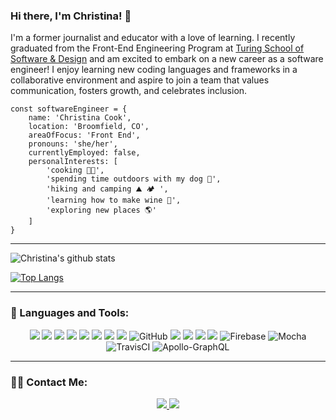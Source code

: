 ### Hi there, I'm Christina! 👋

I'm a former journalist and educator with a love of learning. I recently graduated from the Front-End Engineering Program at [Turing School of Software & Design](https://turing.io/) and am excited to embark on a new career as a software engineer! I enjoy learning new coding languages and frameworks in a collaborative environment and aspire to join a team that values communication, fosters growth, and celebrates inclusion. 

``` 
const softwareEngineer = {
    name: 'Christina Cook',
    location: 'Broomfield, CO',
    areaOfFocus: 'Front End',
    pronouns: 'she/her',
    currentlyEmployed: false,
    personalInterests: [
        'cooking 👩‍🍳',
        'spending time outdoors with my dog 🐶',
        'hiking and camping ⛰️ 🏕 ',
        'learning how to make wine 🍷',
        'exploring new places 🌎'
    ]
}
```
___

![Christina's github stats](https://github-readme-stats.vercel.app/api?username=christina-cook&theme=tokyonight&show_icons=true)

[![Top Langs](https://github-readme-stats.vercel.app/api/top-langs/?username=christina-cook&theme=tokyonight&show_icons=true)](https://github.com/anuraghazra/github-readme-stats)
___

<h3 align="left">🧠  Languages and Tools:</h3>
<p align="center"> 
    <img src="https://img.shields.io/badge/JavaScript-F7DF1E?style=for-the-badge&logo=javascript&logoColor=black"/>
    <img src="https://img.shields.io/badge/React-20232A?style=for-the-badge&logo=react&logoColor=61DAFB"/>    
    <img src="https://img.shields.io/badge/React_Router-CA4245?style=for-the-badge&logo=react-router&logoColor=white"/>
    <img src="https://img.shields.io/badge/HTML5-E34F26?style=for-the-badge&logo=html5&logoColor=white"/> 
    <img src="https://img.shields.io/badge/CSS3-1572B6?style=for-the-badge&logo=css3&logoColor=white"/>
    <img src="https://img.shields.io/badge/Sass-CC6699?style=for-the-badge&logo=sass&logoColor=white"/>
    <img src="https://img.shields.io/badge/Bootstrap-563D7C?style=for-the-badge&logo=bootstrap&logoColor=white"/>
    <img src="https://img.shields.io/badge/Git-F05032?style=for-the-badge&logo=git&logoColor=white"/>
    <img alt="GitHub" src="https://img.shields.io/badge/github%20-%23121011.svg?&style=for-the-badge&logo=github&logoColor=white"/>
    <img src="https://img.shields.io/badge/Node.js-43853D?style=for-the-badge&logo=node.js&logoColor=white"/>
    <img src="https://img.shields.io/badge/npm-CB3837?style=for-the-badge&logo=npm&logoColor=white"/>
    <img src="https://img.shields.io/badge/Heroku-430098?style=for-the-badge&logo=heroku&logoColor=white"/>
    <img src="https://img.shields.io/badge/Markdown-000000?style=for-the-badge&logo=markdown&logoColor=white"/>
    <img alt="Firebase" src="https://img.shields.io/badge/firebase%20-%23039BE5.svg?&style=for-the-badge&logo=firebase"/>
    <img alt="Mocha" src="https://img.shields.io/badge/-mocha-%238D6748?&style=for-the-badge&logo=mocha&logoColor=white"/>
    <img alt="TravisCI" src="https://img.shields.io/badge/travisci%20-%232B2F33.svg?&style=for-the-badge&logo=travis&logoColor=white"/>
    <img alt="Apollo-GraphQL" src="https://img.shields.io/badge/-Apollo%20GraphQL-311C87?style=for-the-badge&logo=apollo-graphql"/>
</p>

___

### 👩‍💻  Contact Me:
<p align="center"> 
    <a href="https://www.linkedin.com/in/cookcmc/">
        <img src="https://img.shields.io/badge/LinkedIn-0077B5?style=for-the-badge&logo=linkedin&logoColor=white"/>
    </a>
    <a href="mailto:cmc.cook7@gmail.com">
        <img src="https://img.shields.io/badge/Gmail-D14836?style=for-the-badge&logo=gmail&logoColor=white"/>
    </a>
</p>


<!--
**christina-cook/christina-cook** is a ✨ _special_ ✨ repository because its `README.md` (this file) appears on your GitHub profile.

___

<h3 align="left">🌱  Currently Learning:</h3>

<p align="center"> 
    <img alt="Redux" src="https://img.shields.io/badge/redux%20-%23593d88.svg?&style=for-the-badge&logo=redux&logoColor=white"/>
    <img alt="Jest" src="https://img.shields.io/badge/-jest-%23C21325?&style=for-the-badge&logo=jest&logoColor=white"/>
    <img alt="TravisCI" src="https://img.shields.io/badge/travisci%20-%232B2F33.svg?&style=for-the-badge&logo=travis&logoColor=white"/>
    <img alt="Apollo-GraphQL" src="https://img.shields.io/badge/-Apollo%20GraphQL-311C87?style=for-the-badge&logo=apollo-graphql"/>
    <img alt="GraphQL" src="https://img.shields.io/badge/-GraphQL-E10098?style=for-the-badge&logo=graphql"/>
    <img src="https://img.shields.io/badge/PostgreSQL-316192?style=for-the-badge&logo=postgresql&logoColor=white"/>
    <img src="https://img.shields.io/badge/Express.js-404D59?style=for-the-badge&logo=express&logoColor=white"/>
    
</p>

___


- 🌱 I’m currently learning about Redux!
- 👩‍💻 Pronouns: she/her
- ⚡ Interests outside of coding: 
    - cooking 👩‍🍳
    - spending time outdoors with my dog 🐶
    - hiking ⛰️
    - learning how to make wine 🍷
    - reading magazines 📰
    - exploring new places 🌎
    
Here are some ideas to get you started:

- 🔭 I’m currently working on becoming a software developer through 
- 👯 I’m looking to collaborate on ...
- 🤔 I’m looking for help with ...
- 💬 Ask me about ...
- 📫 How to reach me: ...
- ⚡ Fun fact: ...
-->
